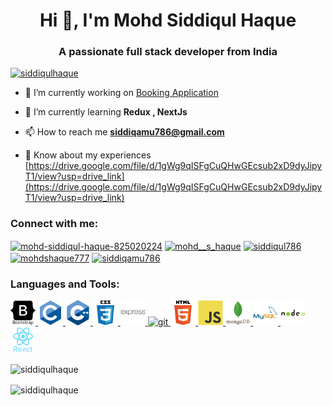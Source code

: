 <h1 align="center">Hi 👋, I'm Mohd Siddiqul Haque</h1>
<h3 align="center">A passionate full stack developer from India</h3>

<p align="left"> <a href="https://github.com/ryo-ma/github-profile-trophy"><img src="https://github-profile-trophy.vercel.app/?username=siddiqulhaque" alt="siddiqulhaque" /></a> </p>

- 🔭 I’m currently working on [Booking Application](https://github.com/SiddiqulHaque/Booking-App)

- 🌱 I’m currently learning **Redux , NextJs**

- 📫 How to reach me **siddiqamu786@gmail.com**

- 📄 Know about my experiences [https://drive.google.com/file/d/1gWg9qISFgCuQHwGEcsub2xD9dyJipyT1/view?usp=drive_link](https://drive.google.com/file/d/1gWg9qISFgCuQHwGEcsub2xD9dyJipyT1/view?usp=drive_link)

<h3 align="left">Connect with me:</h3>
<p align="left">
<a href="https://linkedin.com/in/mohd-siddiqul-haque-825020224" target="blank"><img align="center" src="https://raw.githubusercontent.com/rahuldkjain/github-profile-readme-generator/master/src/images/icons/Social/linked-in-alt.svg" alt="mohd-siddiqul-haque-825020224" height="30" width="40" /></a>
<a href="https://instagram.com/mohd__s_haque" target="blank"><img align="center" src="https://raw.githubusercontent.com/rahuldkjain/github-profile-readme-generator/master/src/images/icons/Social/instagram.svg" alt="mohd__s_haque" height="30" width="40" /></a>
<a href="https://www.codechef.com/users/siddiqul786" target="blank"><img align="center" src="https://cdn.jsdelivr.net/npm/simple-icons@3.1.0/icons/codechef.svg" alt="siddiqul786" height="30" width="40" /></a>
<a href="https://www.leetcode.com/mohdshaque777" target="blank"><img align="center" src="https://raw.githubusercontent.com/rahuldkjain/github-profile-readme-generator/master/src/images/icons/Social/leet-code.svg" alt="mohdshaque777" height="30" width="40" /></a>
<a href="https://auth.geeksforgeeks.org/user/siddiqamu786" target="blank"><img align="center" src="https://raw.githubusercontent.com/rahuldkjain/github-profile-readme-generator/master/src/images/icons/Social/geeks-for-geeks.svg" alt="siddiqamu786" height="30" width="40" /></a>
</p>

<h3 align="left">Languages and Tools:</h3>
<p align="left"> <a href="https://getbootstrap.com" target="_blank" rel="noreferrer"> <img src="https://raw.githubusercontent.com/devicons/devicon/master/icons/bootstrap/bootstrap-plain-wordmark.svg" alt="bootstrap" width="40" height="40"/> </a> <a href="https://www.cprogramming.com/" target="_blank" rel="noreferrer"> <img src="https://raw.githubusercontent.com/devicons/devicon/master/icons/c/c-original.svg" alt="c" width="40" height="40"/> </a> <a href="https://www.w3schools.com/cpp/" target="_blank" rel="noreferrer"> <img src="https://raw.githubusercontent.com/devicons/devicon/master/icons/cplusplus/cplusplus-original.svg" alt="cplusplus" width="40" height="40"/> </a> <a href="https://www.w3schools.com/css/" target="_blank" rel="noreferrer"> <img src="https://raw.githubusercontent.com/devicons/devicon/master/icons/css3/css3-original-wordmark.svg" alt="css3" width="40" height="40"/> </a> <a href="https://expressjs.com" target="_blank" rel="noreferrer"> <img src="https://raw.githubusercontent.com/devicons/devicon/master/icons/express/express-original-wordmark.svg" alt="express" width="40" height="40"/> </a> <a href="https://git-scm.com/" target="_blank" rel="noreferrer"> <img src="https://www.vectorlogo.zone/logos/git-scm/git-scm-icon.svg" alt="git" width="40" height="40"/> </a> <a href="https://www.w3.org/html/" target="_blank" rel="noreferrer"> <img src="https://raw.githubusercontent.com/devicons/devicon/master/icons/html5/html5-original-wordmark.svg" alt="html5" width="40" height="40"/> </a> <a href="https://developer.mozilla.org/en-US/docs/Web/JavaScript" target="_blank" rel="noreferrer"> <img src="https://raw.githubusercontent.com/devicons/devicon/master/icons/javascript/javascript-original.svg" alt="javascript" width="40" height="40"/> </a> <a href="https://www.mongodb.com/" target="_blank" rel="noreferrer"> <img src="https://raw.githubusercontent.com/devicons/devicon/master/icons/mongodb/mongodb-original-wordmark.svg" alt="mongodb" width="40" height="40"/> </a> <a href="https://www.mysql.com/" target="_blank" rel="noreferrer"> <img src="https://raw.githubusercontent.com/devicons/devicon/master/icons/mysql/mysql-original-wordmark.svg" alt="mysql" width="40" height="40"/> </a> <a href="https://nodejs.org" target="_blank" rel="noreferrer"> <img src="https://raw.githubusercontent.com/devicons/devicon/master/icons/nodejs/nodejs-original-wordmark.svg" alt="nodejs" width="40" height="40"/> </a> <a href="https://reactjs.org/" target="_blank" rel="noreferrer"> <img src="https://raw.githubusercontent.com/devicons/devicon/master/icons/react/react-original-wordmark.svg" alt="react" width="40" height="40"/> </a> </p>

<p><img align="center" src="https://github-readme-stats.vercel.app/api/top-langs?username=siddiqulhaque&show_icons=true&locale=en&layout=compact" alt="siddiqulhaque" /></p>

<p><img align="center" src="https://github-readme-streak-stats.herokuapp.com/?user=siddiqulhaque&" alt="siddiqulhaque" /></p>
